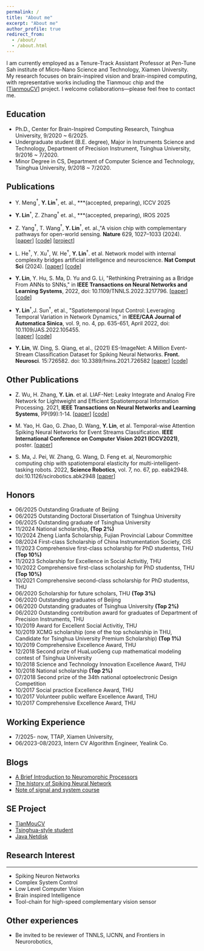 ```yaml
---
permalink: /
title: "About me"
excerpt: "About me"
author_profile: true
redirect_from: 
  - /about/
  - /about.html
---
```


I am currently employed as a Tenure-Track Assistant Professor at Pen-Tune Sah institute of Micro-Nano Science and Technology, Xiamen University.  My research focuses on brain-inspired vision and brain-inspired computing, with representative works including the Tianmouc chip and the [[TianmouCV](https://github.com/Tianmouc)] project. I welcome collaborations—please feel free to contact me.

## Education

- Ph.D., Center for Brain-Inspired Computing Research, Tsinghua University, 9/2020 ~ 6/2025.
- Undergraduate student (B.E. degree), Major in Instruments Science and Technology, Department of Precision Instrument, Tsinghua University, 9/2016 ~ 7/2020.
- Minor Degree in CS, Department of Computer Science and Technology, Tsinghua University, 9/2018 ~ 7/2020.

## Publications

- Y. Meng$^†$, **Y. Lin**$^†$, et. al., ***(accepted, preparing), ICCV 2025

- **Y. Lin**$^†$, Z. Zhang$^†$ et. al., ***(accepted, preparing), IROS 2025

- Z. Yang$^†$, T. Wang$^†$, **Y. Lin**$^†$, et. al.,"A vision chip with complementary pathways for open-world sensing. **Nature** 629, 1027–1033 (2024). 
[[paper](https://doi.org/10.1038/s41586-024-07358-4)] [[code](https://github.com/Tianmouc)] [[project](https://www.cbicr.tsinghua.edu.cn/?page_id=971)]

- L. He$^†$, Y. Xu$^†$, W. He$^†$, **Y. Lin**$^†$. et al. Network model with internal complexity bridges artificial intelligence and neuroscience. **Nat Comput Sci** (2024).  [[paper](https://doi.org/10.1038/s43588-024-00674-9)]  [[code](https://github.com/helx-20/complexity)]

- **Y. Lin**, Y. Hu, S. Ma, D. Yu and G. Li, "Rethinking Pretraining as a Bridge From ANNs to SNNs," in **IEEE Transactions on Neural Networks and Learning Systems**, 2022, doi: 10.1109/TNNLS.2022.3217796.
[[paper](https://ieeexplore.ieee.org/document/9950361)] [[code](https://github.com/lyh983012/SNN-ANN-Pretrain)]

- **Y. Lin**$^†$,J. Sun$^†$, et al., "Spatiotemporal Input Control: Leveraging Temporal Variation in Network Dynamics," in **IEEE/CAA Journal of Automatica Sinica**, vol. 9, no. 4, pp. 635-651, April 2022, doi: 10.1109/JAS.2022.105455.    
[[paper](https://ieeexplore.ieee.org/abstract/document/9732319)] [[code](https://github.com/lyh983012/ComplexNetController)]

- **Y. Lin**, W. Ding, S. Qiang, et al., (2021) ES-ImageNet: A Million Event-Stream Classification Dataset for Spiking Neural Networks. **Front. Neurosci**. 15:726582. doi: 10.3389/fnins.2021.726582
[[paper](https://www.frontiersin.org/articles/10.3389/fnins.2021.726582/full)] [[code](https://github.com/lyh983012/ES-imagenet-master)]

## Other Publications

- Z. Wu, H. Zhang, **Y. Lin**. et al. LIAF-Net: Leaky Integrate and Analog Fire Network for Lightweight and Efficient Spatiotemporal Information Processing. 2021, **IEEE Transactions on Neural Networks and Learning Systems**, PP(99):1-14.
[[paper](https://ieeexplore.ieee.org/abstract/document/9429228)] [[code](https://github.com/lyh983012/SNN-genunit)]

- M. Yao, H. Gao, G. Zhao, D. Wang, **Y. Lin**, et al. Temporal-wise Attention Spiking Neural Networks for Event Streams Classification. **IEEE International Conference on Computer Vision 2021 (ICCV2021)**, poster.
[[paper](https://openaccess.thecvf.com/content/ICCV2021/html/Yao_Temporal-Wise_Attention_Spiking_Neural_Networks_for_Event_Streams_Classification_ICCV_2021_paper.html)]

- S. Ma, J. Pei, W. Zhang, G. Wang, D. Feng et. al, Neuromorphic computing chip with spatiotemporal elasticity for multi-intelligent-tasking robots. 2022, **Science Robotics**, vol. 7, no. 67, pp. eabk2948. doi:10.1126/scirobotics.abk2948 
[[paper](https://www.science.org/doi/abs/10.1126/scirobotics.abk2948)] 

##  Honors

- 06/2025 Outstanding Graduate of Beijing 
- 06/2025 Outstanding Doctoral Dissertation of Tsinghua University
- 06/2025 Outstanding graduate of Tsinghua University
- 11/2024 National scholarship, **(Top 2%)**
- 10/2024 Zheng Lianfa Scholarship, Fujian Provincial Labour Committee
- 08/2024 First-class Scholarship of China Instrumentation Society, CIS
- 11/2023 Comprehensive first-class scholarship for PhD studentss, THU **(Top 10%)**
- 11/2023 Scholarship for Excellence in Social Activitiy, THU
- 10/2022 Comprehensive first-class scholarship for PhD studentss, THU **(Top 10%)**
- 10/2021	Comprehensive second-class scholarship for PhD studentss, THU
- 06/2020	Scholarship for future scholars, THU **(Top 3%)**
- 06/2020	Outstanding graduates of Beijing
- 06/2020	Outstanding graduates of Tsinghua University **(Top 2%)**
- 06/2020	Outstanding contribution award for graduates of Department of Precision Instruments, THU
- 10/2019	Award for Excellent Social Activitiy, THU
- 10/2019	XCMG scholarship (one of the top scholarship in THU, Candidate for Tsinghua University Premium Scholarship) **(Top 1%)**
- 10/2019	Comprehensive Excellence Award, THU
- 12/2018	Second prize of HuaLuoGeng cup mathematical modeling contest of Tsinghua University
- 10/2018	Science and Technology Innovation Excellence Award, THU
- 10/2018	National scholarship **(Top 2%)**
- 07/2018	Second prize of the 34th national optoelectronic Design Competition
- 10/2017	Social practice Excellence Award, THU
- 10/2017	Volunteer public welfare Excellence Award, THU
- 10/2017	Comprehensive Excellence Award, THU

## Working Experience

- 7/2025- now, TTAP, Xiamen University, 
- 06/2023-08/2023, Intern CV Algorithm Engineer, Yealink Co.

## Blogs
- [A Brief Introduction to Neuromorphic Processors](https://spectra.mathpix.com/article/2022.09.00090/a-brief-introduction-to-neuromorphic-processors)
- [The history of Spiking Neural Network](https://spectra.mathpix.com/article/2022.09.00085/the-history-of-spiking-neural-network)
- [Note of signal and system course](https://blog.csdn.net/qq_42968558/category_10565336.html)

##  SE Project

- [TianMouCV](https://github.com/Tianmouc/tianmoucv)
- [Tsinghua-style student](https://github.com/lyh983012/TS-game/releases/tag/1.0.0)
- [Java Netdisk](https://github.com/lyh983012/Java-Netdisk)

## Research Interest
------
-	Spiking Neuron Networks
-	Complex System Control
-	Low Level Computer Vision
-	Brain inspired Intelligence
- Tool-chain for high-speed complementary vision sensor

## Other experiences

- Be invited to be reviewer of TNNLS, IJCNN, and Frontiers in Neurorobotics,

<div>
  <script type='text/javascript' id='clustrmaps' src='//cdn.clustrmaps.com/map_v2.js?cl=ffffff&w=a&t=n&d=4FJDDsvjuSFzFRBj90PhbhqvxK27XvsyT2vmNjJAHCQ&co=07558c&cmo=f5bbbb&cmn=2cb1cf'></script>
</div>